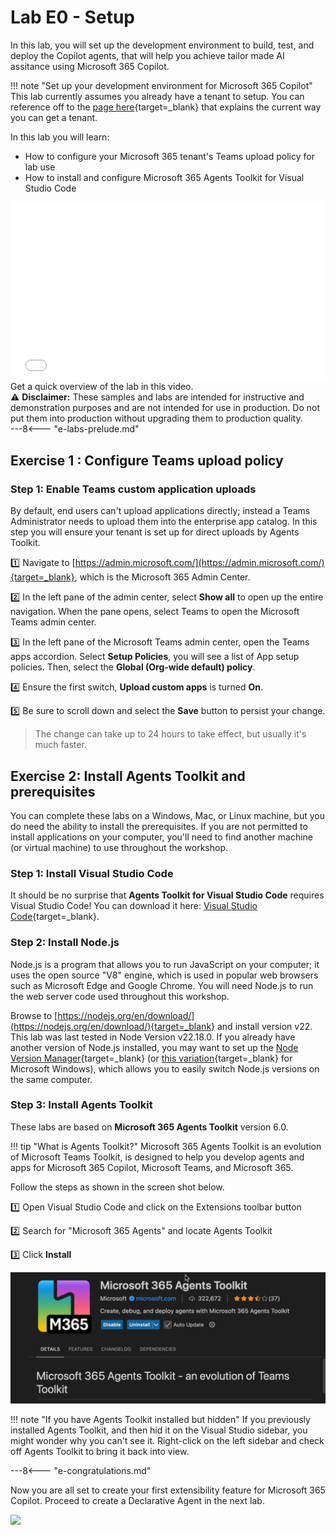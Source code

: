 # Lab E0 - Setup

In this lab, you will set up the development environment to build, test, and deploy the Copilot agents, that will help you achieve tailor made AI assitance using Microsoft 365 Copilot. 

!!! note "Set up your development environment for Microsoft 365 Copilot"
    This lab currently assumes you already have a tenant to setup. You can reference off to the
    [page here](https://learn.microsoft.com/en-us/microsoft-365-copilot/extensibility/prerequisites){target=_blank} that explains the current way you can get a tenant.

In this lab you will learn:

- How to configure your Microsoft 365 tenant's Teams upload policy for lab use
- How to install and configure Microsoft 365 Agents Toolkit for Visual Studio Code


<div class="lab-intro-video">
    <div style="flex: 1; min-width: 0;">
        <iframe  src="//www.youtube.com/embed/VDhRFMH3Qbs" frameborder="0" allowfullscreen style="width: 100%; aspect-ratio: 16/9;">          
        </iframe>
          <div>Get a quick overview of the lab in this video.</div>
            <div class="disclaimer-box">
            ⚠️ <strong>Disclaimer:</strong> These samples and labs are intended for instructive and demonstration purposes and are not intended for use in production. Do not put them into production without upgrading them to production quality.
        </div>
    </div>
    <div style="flex: 1; min-width: 0;">
  ---8<--- "e-labs-prelude.md"
    </div>
</div>


## Exercise 1 : Configure Teams upload policy

### Step 1: Enable Teams custom application uploads

By default, end users can't upload applications directly; instead a Teams Administrator needs to upload them into the enterprise app catalog. In this step you will ensure your tenant is set up for direct uploads by Agents Toolkit.

1️⃣ Navigate to [https://admin.microsoft.com/](https://admin.microsoft.com/){target=_blank}, which is the Microsoft 365 Admin Center.

2️⃣ In the left pane of the admin center, select **Show all** to open up the entire navigation. When the pane opens, select Teams to open the Microsoft Teams admin center.

3️⃣ In the left pane of the Microsoft Teams admin center, open the Teams apps accordion. Select **Setup Policies**, you will see a list of App setup policies. Then, select the **Global (Org-wide default) policy**.

4️⃣ Ensure the first switch, **Upload custom apps** is turned **On**.

5️⃣ Be sure to scroll down and select the **Save** button to persist your change.

> The change can take up to 24 hours to take effect, but usually it's much faster.

<cc-end-step lab="e0" exercise="1" step="1" />

## Exercise 2: Install Agents Toolkit and prerequisites

You can complete these labs on a Windows, Mac, or Linux machine, but you do need the ability to install the prerequisites. If you are not permitted to install applications on your computer, you'll need to find another machine (or virtual machine) to use throughout the workshop.

### Step 1: Install Visual Studio Code

It should be no surprise that **Agents Toolkit for Visual Studio Code** requires Visual Studio Code! You can download it here: [Visual Studio Code](https://code.visualstudio.com/download){target=_blank}.

<cc-end-step lab="e0" exercise="2" step="1" />

### Step 2: Install Node.js

Node.js is a program that allows you to run JavaScript on your computer; it uses the open source "V8" engine, which is used in popular web browsers such as Microsoft Edge and Google Chrome. You will need Node.js to run the web server code used throughout this workshop.

Browse to [https://nodejs.org/en/download/](https://nodejs.org/en/download/){target=_blank} and install version v22. This lab was last tested in Node Version v22.18.0.  If you already have another version of Node.js installed, you may want to set up the [Node Version Manager](https://github.com/nvm-sh/nvm){target=_blank} (or [this variation](https://github.com/coreybutler/nvm-windows){target=_blank} for Microsoft Windows), which allows you to easily switch Node.js versions on the same computer.

<cc-end-step lab="e0" exercise="2" step="2" />

### Step 3: Install Agents Toolkit

These labs are based on **Microsoft 365 Agents Toolkit** version 6.0.

!!! tip "What is Agents Toolkit?"
    Microsoft 365 Agents Toolkit is an evolution of Microsoft Teams Toolkit, is designed to help you develop agents and apps for Microsoft 365 Copilot, Microsoft Teams, and Microsoft 365.

Follow the steps as shown in the screen shot below.

1️⃣ Open Visual Studio Code and click on the Extensions toolbar button

2️⃣ Search for "Microsoft 365 Agents" and locate Agents Toolkit

3️⃣ Click **Install**

![agents toolkit](../../assets/images/extend-m365-copilot-00/agents-toolkit.png)

!!! note "If you have Agents Toolkit installed but hidden"
    If you previously installed Agents Toolkit, and then hid it on the Visual Studio sidebar, you might wonder why you can't see it. Right-click on the left sidebar and check off Agents Toolkit to bring it back into view.

<cc-end-step lab="e0" exercise="2" step="3" />


---8<--- "e-congratulations.md"

Now you are all set to create your first extensibility feature for Microsoft 365 Copilot. Proceed to create a Declarative Agent in the next lab. 

<cc-next />

<img src="https://m365-visitor-stats.azurewebsites.net/copilot-camp/extend-m365-copilot/00-prerequisites" />